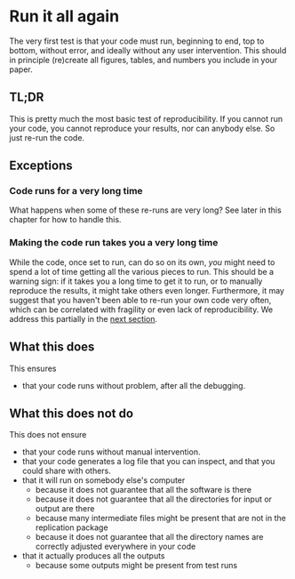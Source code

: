 # Run it all again

The very first test is that your code must run, beginning to end, top to bottom, without error, and ideally without any user intervention. This should in principle (re)create all figures, tables, and numbers you include in your paper. 

## TL;DR

This is pretty much the most basic test of reproducibility. If you cannot run your code, you cannot reproduce your results, nor can anybody else. So just re-run the code.

## Exceptions

### Code runs for a very long time

What happens when some of these re-runs are very long? See later in this chapter for how to handle this.

### Making the code run takes you a very long time

While the code, once set to run, can do so on its own, *you* might need to spend a lot of time getting all the various pieces to run. This should be a warning sign: if it takes you a long time to get it to run, or to manually reproduce the results, it might take others even longer. Furthermore, it may suggest that you haven't been able to re-run your own code very often, which can be correlated with fragility or even lack of reproducibility. We address this partially in the [next section](hands-off-running).

## What this does

This ensures

- that your code runs without problem, after all the debugging.

## What this does not do

This does not ensure


- that your code runs without manual intervention.
- that your code generates a log file that you can inspect, and that you could share with others.
- that it will run on somebody else's computer
  - because it does not guarantee that all the software is there
  - because it does not guarantee that all the directories for input or output are there
  - because many intermediate files might be present that are not in the replication package
  - because it does not guarantee that all the directory names are correctly adjusted everywhere in your code
- that it actually produces all the outputs
  - because some outputs might be present from test runs